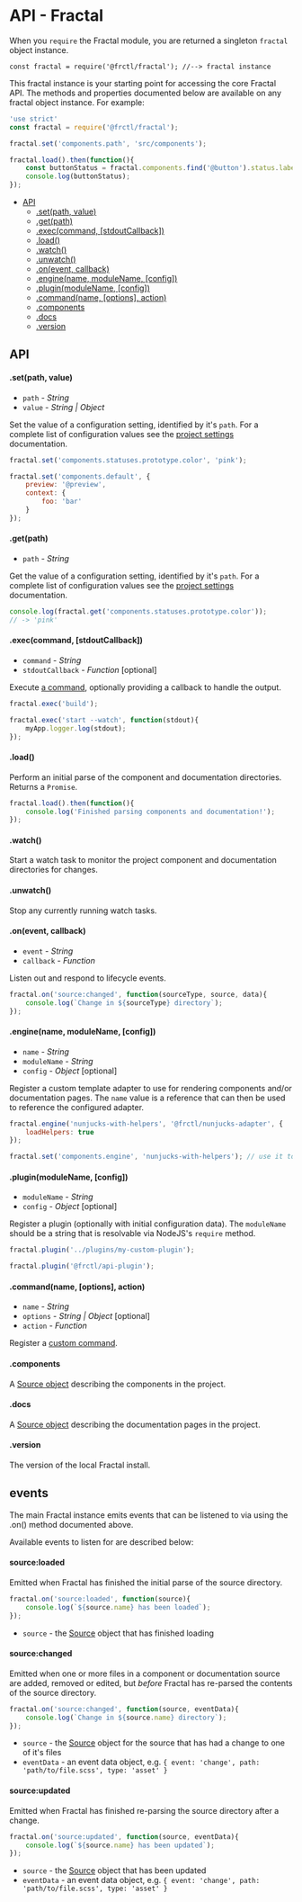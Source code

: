 # API - Fractal

When you `require` the Fractal module, you are returned a singleton `fractal` object instance.

```
const fractal = require('@frctl/fractal'); //--> fractal instance
```

This fractal instance is your starting point for accessing the core Fractal API. The methods and properties documented below are available on any fractal object instance. For example:

```js
'use strict'
const fractal = require('@frctl/fractal');

fractal.set('components.path', 'src/components');

fractal.load().then(function(){
    const buttonStatus = fractal.components.find('@button').status.label; // get the status of the component with the handle '@button'
    console.log(buttonStatus);
});
```

<!-- START doctoc generated TOC please keep comment here to allow auto update -->
<!-- DON'T EDIT THIS SECTION, INSTEAD RE-RUN doctoc TO UPDATE -->


- [API](#api)
    - [.set(path, value)](#setpath-value)
    - [.get(path)](#getpath)
    - [.exec(command, [stdoutCallback])](#execcommand-stdoutcallback)
    - [.load()](#load)
    - [.watch()](#watch)
    - [.unwatch()](#unwatch)
    - [.on(event, callback)](#onevent-callback)
    - [.engine(name, moduleName, [config])](#enginename-modulename-config)
    - [.plugin(moduleName, [config])](#pluginmodulename-config)
    - [.command(name, [options], action)](#commandname-options-action)
    - [.components](#components)
    - [.docs](#docs)
    - [.version](#version)

<!-- END doctoc generated TOC please keep comment here to allow auto update -->

## API

#### .set(path, value)

* `path` - *String*
* `value` - *String | Object*

Set the value of a configuration setting, identified by it's `path`. For a complete list of configuration values see the [project settings](/docs/project-settings.md) documentation.

```js
fractal.set('components.statuses.prototype.color', 'pink');

fractal.set('components.default', {
	preview: '@preview',
	context: {
		foo: 'bar'
	}
});
```

#### .get(path)

* `path` - *String*

Get the value of a configuration setting, identified by it's `path`. For a complete list of configuration values see the [project settings](/docs/project-settings.md) documentation.

```js
console.log(fractal.get('components.statuses.prototype.color'));
// -> 'pink'
```

#### .exec(command, [stdoutCallback])

* `command` - *String*
* `stdoutCallback` - *Function* [optional]

Execute [a command](/docs/commands/overview.md), optionally providing a callback to handle the output.

```js
fractal.exec('build');

fractal.exec('start --watch', function(stdout){
	myApp.logger.log(stdout);
});
```

#### .load()

Perform an initial parse of the component and documentation directories. Returns a `Promise`.

```js
fractal.load().then(function(){
	console.log('Finished parsing components and documentation!');
});
```

#### .watch()

Start a watch task to monitor the project component and documentation directories for changes.

#### .unwatch()

Stop any currently running watch tasks.

#### .on(event, callback)

* `event` - *String*
* `callback` - *Function*

Listen out and respond to lifecycle events.

```js
fractal.on('source:changed', function(sourceType, source, data){
	console.log(`Change in ${sourceType} directory`);
});
```

#### .engine(name, moduleName, [config])

* `name` - *String*
* `moduleName` - *String*
* `config` - *Object* [optional]

Register a custom template adapter to use for rendering components and/or documentation pages. The `name` value is a reference that can then be used to reference the configured adapter.

```js
fractal.engine('nunjucks-with-helpers', '@frctl/nunjucks-adapter', {
    loadHelpers: true
});

fractal.set('components.engine', 'nunjucks-with-helpers'); // use it to render components
```

#### .plugin(moduleName, [config])

* `moduleName` - *String*
* `config` - *Object* [optional]

Register a plugin (optionally with initial configuration data). The `moduleName` should be a string that is resolvable via NodeJS's `require` method.

```js
fractal.plugin('../plugins/my-custom-plugin');

fractal.plugin('@frctl/api-plugin');
```

#### .command(name, [options], action)

* `name` - *String*
* `options` - *String | Object* [optional]
* `action` - *Function*

Register a [custom command](/docs/commands/custom.md).

#### .components

A [Source object](/docs/api/source.md) describing the components in the project.

#### .docs

A [Source object](/docs/api/source.md) describing the documentation pages in the project.

#### .version

The version of the local Fractal install.

## events

The main Fractal instance emits events that can be listened to via using the .on() method documented above.

Available events to listen for are described below:

#### source:loaded

Emitted when Fractal has finished the initial parse of the source directory.

```js
fractal.on('source:loaded', function(source){
	console.log(`${source.name} has been loaded`);
});
```

* `source` - the [Source](/docs/api/source.md) object that has finished loading

#### source:changed

Emitted when one or more files in a component or documentation source are added, removed or edited, but _before_ Fractal has re-parsed the contents of the source directory.

```js
fractal.on('source:changed', function(source, eventData){
	console.log(`Change in ${source.name} directory`);
});
```

* `source` - the [Source](/docs/api/source.md) object for the source that has had a change to one of it's files
* `eventData` - an event data object, e.g. `{ event: 'change', path: 'path/to/file.scss', type: 'asset' }`

#### source:updated

Emitted when Fractal has finished re-parsing the source directory after a change.

```js
fractal.on('source:updated', function(source, eventData){
	console.log(`${source.name} has been updated`);
});
```

* `source` - the [Source](/docs/api/source.md) object that has been updated
* `eventData` - an event data object, e.g. `{ event: 'change', path: 'path/to/file.scss', type: 'asset' }`
